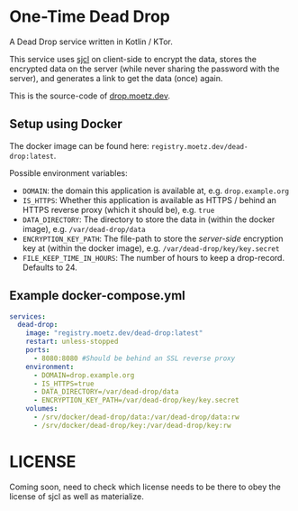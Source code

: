 # One-Time Dead Drop

A Dead Drop service written in Kotlin / KTor.

This service uses [sjcl](https://github.com/bitwiseshiftleft/sjcl) on client-side to encrypt the data, stores the 
encrypted data on the server (while never sharing the password with the server), and generates a link to get the data (once) again.

This is the source-code of [drop.moetz.dev](https://drop.moetz.dev).



## Setup using Docker

The docker image can be found here: `registry.moetz.dev/dead-drop:latest`.

Possible environment variables:

* `DOMAIN`: the domain this application is available at, e.g. `drop.example.org`
* `IS_HTTPS`: Whether this application is available as HTTPS / behind an HTTPS reverse proxy (which it should be), e.g. `true`
* `DATA_DIRECTORY`: The directory to store the data in (within the docker image), e.g. `/var/dead-drop/data`
* `ENCRYPTION_KEY_PATH`: The file-path to store the _server-side_ encryption key at (within the docker image), e.g. `/var/dead-drop/key/key.secret`
* `FILE_KEEP_TIME_IN_HOURS`: The number of hours to keep a drop-record. Defaults to 24.


## Example docker-compose.yml

```yaml
services:
  dead-drop:
    image: "registry.moetz.dev/dead-drop:latest"
    restart: unless-stopped
    ports:
      - 8080:8080 #Should be behind an SSL reverse proxy
    environment:
      - DOMAIN=drop.example.org
      - IS_HTTPS=true
      - DATA_DIRECTORY=/var/dead-drop/data
      - ENCRYPTION_KEY_PATH=/var/dead-drop/key/key.secret
    volumes:
      - /srv/docker/dead-drop/data:/var/dead-drop/data:rw
      - /srv/docker/dead-drop/key:/var/dead-drop/key:rw
```

# LICENSE

Coming soon, need to check which license needs to be there to obey the license of sjcl as well as materialize.
